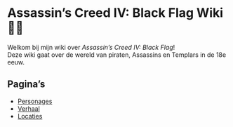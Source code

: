 # Assassin’s Creed IV: Black Flag Wiki 🏴‍☠️

Welkom bij mijn wiki over *Assassin’s Creed IV: Black Flag*!  
Deze wiki gaat over de wereld van piraten, Assassins en Templars in de 18e eeuw.

## Pagina’s
- [Personages](personages.md)
- [Verhaal](verhaal.md)
- [Locaties](locaties.md)
